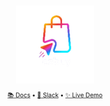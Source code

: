 <div align="center">

![Ezbuy](docs/image/ezbuy-logo.png) 

[📚 Docs]() • [💬 Slack]() • [✨ Live Demo]()

</div>

